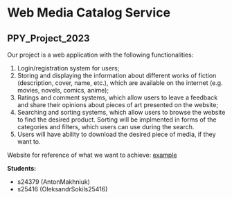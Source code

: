 # Web Media Catalog Service
## PPY_Project_2023
Our project is a web application with the following functionalities:

1. Login/registration system for users;
2. Storing and displaying the information about different works of fiction (description, cover, name, etc.), which are available on the internet (e.g. movies, novels, comics, anime);
3. Ratings and comment systems, which allow users to leave a feedback and share their opinions about pieces of art presented on the website;
4. Searching and sorting systems, which allow users to browse the website to find the desired product. Sorting will be implmented in forms of the categories and filters, which users can use during the search.
5. Users will have ability to download the desired piece of media, if they want to.

Website for reference of what we want to achieve: [example](https://shikimori.one/)

**Students:**
- s24379 (AntonMakhniuk)
- s25416 (OleksandrSokils25416)
